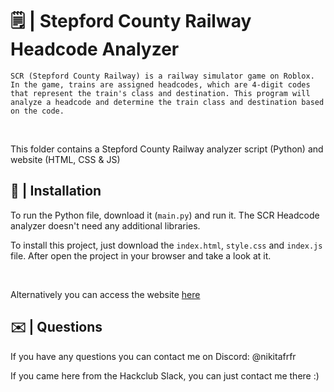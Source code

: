 # 🗒️ | Stepford County Railway Headcode Analyzer

```
SCR (Stepford County Railway) is a railway simulator game on Roblox. In the game, trains are assigned headcodes, which are 4-digit codes that represent the train's class and destination. This program will analyze a headcode and determine the train class and destination based on the code.
```

<br>

This folder contains a Stepford County Railway analyzer script (Python) and website (HTML, CSS & JS)

## 💾 | Installation

To run the Python file, download it (`main.py`) and run it. The SCR Headcode analyzer doesn't need any additional libraries.

To install this project, just download the `index.html`, `style.css` and `index.js` file. After open the project in your browser and take a look at it.

<br>

Alternatively you can access the website [here](https://hackclub.nik-dev.eu/qr-code-reader/)

## ✉️ | Questions

If you have any questions you can contact me on Discord: @nikitafrfr

If you came here from the Hackclub Slack, you can just contact me there :)